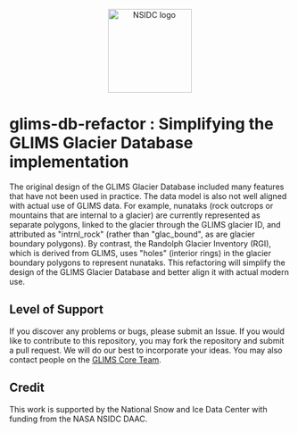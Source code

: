 <p align="center">
  <img alt="NSIDC logo" src="https://nsidc.org/themes/custom/nsidc/logo.svg" width="150" />
</p>

# glims-db-refactor : Simplifying the GLIMS Glacier Database implementation

The original design of the GLIMS Glacier Database included many features that
have not been used in practice.  The data model is also not well aligned
with actual use of GLIMS data.  For example, nunataks (rock outcrops or
mountains that are internal to a glacier) are currently represented as
separate polygons, linked to the glacier through the GLIMS glacier ID, and
attributed as "intrnl_rock" (rather than "glac_bound", as are glacier
boundary polygons).  By contrast, the Randolph Glacier Inventory (RGI),
which is derived from GLIMS, uses "holes" (interior rings) in the glacier
boundary polygons to represent nunataks.  This refactoring will simplify
the design of the GLIMS Glacier Database and better align it with actual
modern use.

## Level of Support

If you discover any problems or bugs, please submit an Issue. If you would
like to contribute to this repository, you may fork the repository and
submit a pull request.  We will do our best to incorporate your ideas.  You
may also contact people on the [GLIMS Core
Team](https://www.glims.org/About/glims_core_team.html).


## Credit

This work is supported by the National Snow and Ice Data Center with
funding from the NASA NSIDC DAAC.
